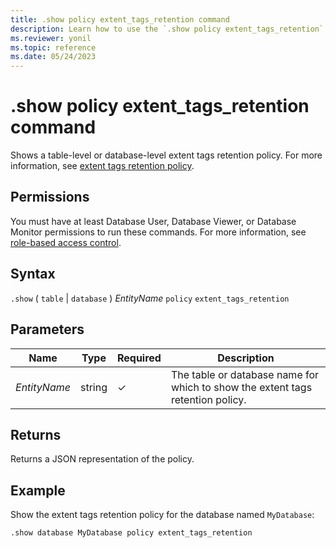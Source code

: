 ```yaml
---
title: .show policy extent_tags_retention command
description: Learn how to use the `.show policy extent_tags_retention` command to show the extent tags' retention policy on a table or database-level.
ms.reviewer: yonil
ms.topic: reference
ms.date: 05/24/2023
---
```

# .show policy extent_tags_retention command

Shows a table-level or database-level extent tags retention policy. For more information, see [extent tags retention policy](extent-tags-retention-policy.md).

## Permissions

You must have at least Database User, Database Viewer, or Database Monitor permissions to run these commands. For more information, see [role-based access control](access-control/role-based-access-control.md).

## Syntax

`.show`  ( `table` | `database` ) *EntityName* `policy` `extent_tags_retention`

## Parameters

|Name|Type|Required|Description|
|--|--|--|--|
|*EntityName*|string|&check;|The table or database name for which to show the extent tags retention policy.|

## Returns

Returns a JSON representation of the policy.

## Example

Show the extent tags retention policy for the database named `MyDatabase`:

```kusto
.show database MyDatabase policy extent_tags_retention
```
